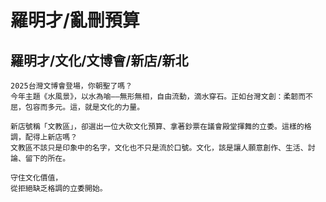 # 羅明才/亂刪預算

## 羅明才/文化/文博會/新店/新北

```
2025台灣文博會登場，你朝聖了嗎？
今年主題《水風景》，以水為喻——無形無相，自由流動，滴水穿石。正如台灣文創：柔韌而不屈，包容而多元。這，就是文化的力量。

新店號稱「文教區」，卻選出一位大砍文化預算、拿著鈔票在議會殿堂揮舞的立委。這樣的格調，配得上新店嗎？
文教區不該只是印象中的名字，文化也不只是流於口號。文化，該是讓人願意創作、生活、討論、留下的所在。

守住文化價值，
從拒絕缺乏格調的立委開始。
```